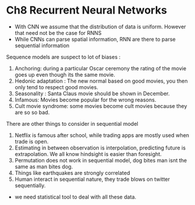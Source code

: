 # Ch8 Recurrent Neural Networks

- With CNN we assume that the distribution of data is uniform. However that need not be the case for RNNS
- While CNNs can parse spatial information, RNN are there to parse sequential information

Sequence models are suspect to lot of biases :

1. Anchoring: during a particular Oscar ceremony the rating of the movie goes up even though its the same movie.
2. Hedonic adaptation : The new normal based on good movies, you then only tend to respect good movies.
3. Seasonality :  Santa Claus movie should be shown in December.
4. Infamous: Movies become popular for the wrong reasons.
5. Cult movie syndrome: some movies become cult movies because they are so so bad.

There are other things to consider in sequential model

1. Netflix is famous after school, while trading apps are mostly used when trade is open.
2. Estimating in between observation is interpolation, predicting future is extrapolation. We all know hindsight is easier than foresight.
3. Permutation does not work in sequential model, dog bites man isnt the same as man bites dog.
4. Things like earthquakes are strongly correlated
5. Human interact in sequential nature, they trade blows on twitter sequentially.

- we need statistical tool to deal with all these data.